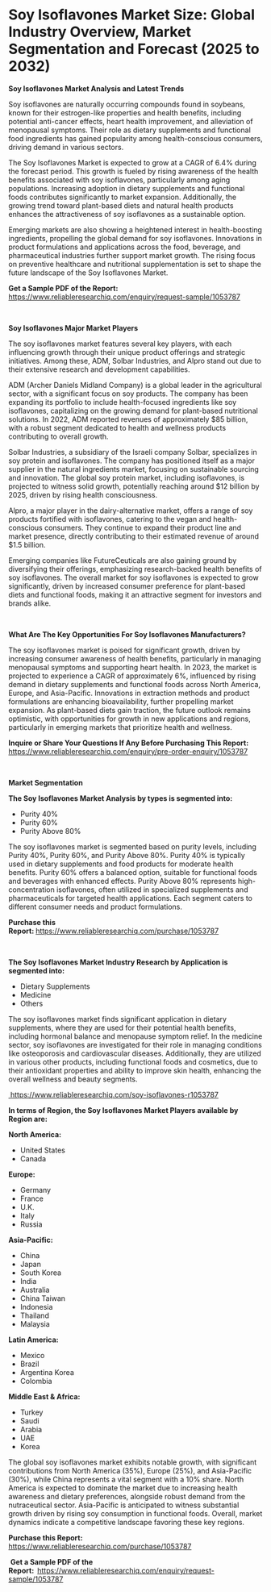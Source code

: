 <p><h1>Soy Isoflavones Market Size: Global Industry Overview, Market Segmentation and Forecast (2025 to 2032)</h1></p><p><strong>Soy Isoflavones Market Analysis and Latest Trends</strong></p>
<p><p>Soy isoflavones are naturally occurring compounds found in soybeans, known for their estrogen-like properties and health benefits, including potential anti-cancer effects, heart health improvement, and alleviation of menopausal symptoms. Their role as dietary supplements and functional food ingredients has gained popularity among health-conscious consumers, driving demand in various sectors.</p><p>The Soy Isoflavones Market is expected to grow at a CAGR of 6.4% during the forecast period. This growth is fueled by rising awareness of the health benefits associated with soy isoflavones, particularly among aging populations. Increasing adoption in dietary supplements and functional foods contributes significantly to market expansion. Additionally, the growing trend toward plant-based diets and natural health products enhances the attractiveness of soy isoflavones as a sustainable option.</p><p>Emerging markets are also showing a heightened interest in health-boosting ingredients, propelling the global demand for soy isoflavones. Innovations in product formulations and applications across the food, beverage, and pharmaceutical industries further support market growth. The rising focus on preventive healthcare and nutritional supplementation is set to shape the future landscape of the Soy Isoflavones Market.</p></p>
<p><strong>Get a Sample PDF of the Report:&nbsp;</strong> <a href="https://www.reliableresearchiq.com/enquiry/request-sample/1053787?utm_campaign=2769&utm_medium=2&utm_source=Github&utm_content=ia&utm_term=16042025&utm_id=soy-isoflavones">https://www.reliableresearchiq.com/enquiry/request-sample/1053787</a></p>
<p>&nbsp;</p>
<p><strong>Soy Isoflavones Major Market Players</strong></p>
<p><p>The soy isoflavones market features several key players, with each influencing growth through their unique product offerings and strategic initiatives. Among these, ADM, Solbar Industries, and Alpro stand out due to their extensive research and development capabilities.</p><p>ADM (Archer Daniels Midland Company) is a global leader in the agricultural sector, with a significant focus on soy products. The company has been expanding its portfolio to include health-focused ingredients like soy isoflavones, capitalizing on the growing demand for plant-based nutritional solutions. In 2022, ADM reported revenues of approximately $85 billion, with a robust segment dedicated to health and wellness products contributing to overall growth.</p><p>Solbar Industries, a subsidiary of the Israeli company Solbar, specializes in soy protein and isoflavones. The company has positioned itself as a major supplier in the natural ingredients market, focusing on sustainable sourcing and innovation. The global soy protein market, including isoflavones, is projected to witness solid growth, potentially reaching around $12 billion by 2025, driven by rising health consciousness.</p><p>Alpro, a major player in the dairy-alternative market, offers a range of soy products fortified with isoflavones, catering to the vegan and health-conscious consumers. They continue to expand their product line and market presence, directly contributing to their estimated revenue of around $1.5 billion.</p><p>Emerging companies like FutureCeuticals are also gaining ground by diversifying their offerings, emphasizing research-backed health benefits of soy isoflavones. The overall market for soy isoflavones is expected to grow significantly, driven by increased consumer preference for plant-based diets and functional foods, making it an attractive segment for investors and brands alike.</p></p>
<p>&nbsp;</p>
<p><strong>What Are The Key Opportunities For Soy Isoflavones Manufacturers?</strong></p>
<p><p>The soy isoflavones market is poised for significant growth, driven by increasing consumer awareness of health benefits, particularly in managing menopausal symptoms and supporting heart health. In 2023, the market is projected to experience a CAGR of approximately 6%, influenced by rising demand in dietary supplements and functional foods across North America, Europe, and Asia-Pacific. Innovations in extraction methods and product formulations are enhancing bioavailability, further propelling market expansion. As plant-based diets gain traction, the future outlook remains optimistic, with opportunities for growth in new applications and regions, particularly in emerging markets that prioritize health and wellness.</p></p>
<p><strong>Inquire or Share Your Questions If Any Before Purchasing This Report:</strong> <a href="https://www.reliableresearchiq.com/enquiry/pre-order-enquiry/1053787?utm_campaign=2769&utm_medium=2&utm_source=Github&utm_content=ia&utm_term=16042025&utm_id=soy-isoflavones">https://www.reliableresearchiq.com/enquiry/pre-order-enquiry/1053787</a></p>
<p>&nbsp;</p>
<p><strong>Market Segmentation</strong></p>
<p><strong>The Soy Isoflavones Market Analysis by types is segmented into:</strong></p>
<p><ul><li>Purity 40%</li><li>Purity 60%</li><li>Purity Above 80%</li></ul></p>
<p><p>The soy isoflavones market is segmented based on purity levels, including Purity 40%, Purity 60%, and Purity Above 80%. Purity 40% is typically used in dietary supplements and food products for moderate health benefits. Purity 60% offers a balanced option, suitable for functional foods and beverages with enhanced effects. Purity Above 80% represents high-concentration isoflavones, often utilized in specialized supplements and pharmaceuticals for targeted health applications. Each segment caters to different consumer needs and product formulations.</p></p>
<p><strong>Purchase this Report:&nbsp;</strong><a href="https://www.reliableresearchiq.com/purchase/1053787?utm_campaign=2769&utm_medium=2&utm_source=Github&utm_content=ia&utm_term=16042025&utm_id=soy-isoflavones">https://www.reliableresearchiq.com/purchase/1053787</a></p>
<p>&nbsp;</p>
<p><strong>The Soy Isoflavones Market Industry Research by Application is segmented into:</strong></p>
<p><ul><li>Dietary Supplements</li><li>Medicine</li><li>Others</li></ul></p>
<p><p>The soy isoflavones market finds significant application in dietary supplements, where they are used for their potential health benefits, including hormonal balance and menopause symptom relief. In the medicine sector, soy isoflavones are investigated for their role in managing conditions like osteoporosis and cardiovascular diseases. Additionally, they are utilized in various other products, including functional foods and cosmetics, due to their antioxidant properties and ability to improve skin health, enhancing the overall wellness and beauty segments.</p></p>
<p><a href="https://www.reliableresearchiq.com/soy-isoflavones-r1053787?utm_campaign=2769&utm_medium=2&utm_source=Github&utm_content=ia&utm_term=16042025&utm_id=soy-isoflavones">&nbsp;https://www.reliableresearchiq.com/soy-isoflavones-r1053787</a></p>
<p><strong>In terms of Region, the Soy Isoflavones Market Players available by Region are:</strong></p>
<p>
    <p> <strong> North America: </strong>
        <ul>
            <li>United States</li>
            <li>Canada</li>
        </ul>
        </p> 
    <p> <strong> Europe: </strong>
        <ul>
            <li>Germany</li>
            <li>France</li>
            <li>U.K.</li>
            <li>Italy</li>
            <li>Russia</li>
        </ul>
        </p> 
    <p> <strong> Asia-Pacific: </strong>
        <ul>
            <li>China</li>
            <li>Japan</li>
            <li>South Korea</li>
            <li>India</li>
            <li>Australia</li>
            <li>China Taiwan</li>
            <li>Indonesia</li>
            <li>Thailand</li>
            <li>Malaysia</li>
        </ul>
        </p> 
    <p> <strong> Latin America: </strong>
        <ul>
            <li>Mexico</li>
            <li>Brazil</li>
            <li>Argentina Korea</li>
            <li>Colombia</li>
        </ul>
        </p> 
    <p> <strong> Middle East & Africa: </strong>
        <ul>
            <li>Turkey</li>
            <li>Saudi</li>
            <li>Arabia</li>
            <li>UAE</li>
            <li>Korea</li>
        </ul>
    </p>
    </p>
<p><p>The global soy isoflavones market exhibits notable growth, with significant contributions from North America (35%), Europe (25%), and Asia-Pacific (30%), while China represents a vital segment with a 10% share. North America is expected to dominate the market due to increasing health awareness and dietary preferences, alongside robust demand from the nutraceutical sector. Asia-Pacific is anticipated to witness substantial growth driven by rising soy consumption in functional foods. Overall, market dynamics indicate a competitive landscape favoring these key regions.</p></p>
<p><strong>Purchase this Report: </strong><a href="https://www.reliableresearchiq.com/purchase/1053787?utm_campaign=2769&utm_medium=2&utm_source=Github&utm_content=ia&utm_term=16042025&utm_id=soy-isoflavones">https://www.reliableresearchiq.com/purchase/1053787</a></p>
<p>&nbsp;<strong>Get a Sample PDF of the Report:&nbsp;&nbsp;</strong><a href="https://www.reliableresearchiq.com/enquiry/request-sample/1053787?utm_campaign=2769&utm_medium=2&utm_source=Github&utm_content=ia&utm_term=16042025&utm_id=soy-isoflavones">https://www.reliableresearchiq.com/enquiry/request-sample/1053787</a></p>
<p><strong></strong></p>
<p><p></p><p></p><p></p></p>